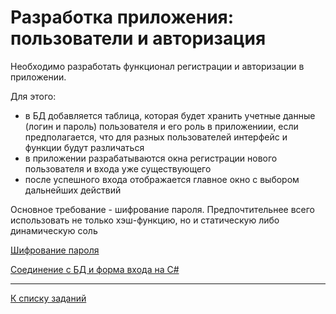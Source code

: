 # Разработка приложения: пользователи и авторизация

Необходимо разработать функционал регистрации и авторизации в приложении.

Для этого:
* в БД добавляется таблица, которая будет хранить учетные данные (логин и пароль) пользователя и его роль в приложениии, если предполагается, что для разных пользователей интерфейс и функции будут различаться
* в приложении разрабатываются окна регистрации нового пользователя и входа уже существующего
* после успешного входа отображается главное окно с выбором дальнейших действий  

Основное требование - шифрование пароля. 
Предпочтительнее всего использовать не только хэш-функцию, но и статическую либо динамическую соль 

[Шифрование пароля](../src/Lab_salt.md)

[Соединение с БД и форма входа на C#](../src/Lab14.md)

---

[К списку заданий](../../blob/main/program-2-project.md)
